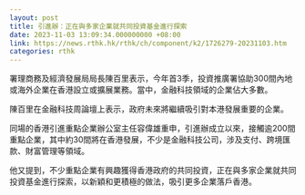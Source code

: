 ```yaml
---
layout: post
title: 引進辦：正在與多家企業就共同投資基金進行探索
date: 2023-11-03 13:09:34.000000000 +08:00
link: https://news.rthk.hk/rthk/ch/component/k2/1726279-20231103.htm
categories: rthk
---
```


署理商務及經濟發展局局長陳百里表示，今年首3季，投資推廣署協助300間內地或海外企業在香港設立或擴展業務。當中，金融科技領域的企業佔大多數。

陳百里在金融科技周論壇上表示，政府未來將繼續吸引對本港發展重要的企業。

同場的香港引進重點企業辦公室主任容偉雄重申，引進辦成立以來，接觸逾200間重點企業，其中約30間將在香港發展，不少是金融科技公司，涉及支付、跨境匯款、財富管理等領域。

他又提到，不少重點企業有興趣獲得香港政府的共同投資，正在與多家企業就共同投資基金進行探索，以新穎和更積極的做法，吸引更多企業落戶香港。
